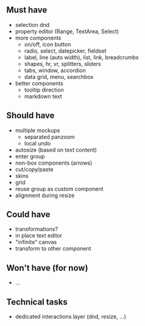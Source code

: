 ## Must have
 - selection dnd
 - property editor (Range, TextArea, Select)
 - more components
   - on/off, icon button
   - radio, select, datepicker, fieldset
   - label, line (auto width), list, link, breadcrumbs
   - shapes, hr, vr, splitters, sliders
   - tabs, window, accordion
   - data grid, menu, searchbox
 - better components
   - tooltip direction
   - markdown text

## Should have
 - multiple mockups
   - separated panzoom
   - local undo
 - autosize (based on text content)
 - enter group
 - non-box components (arrows)
 - cut/copy/paste
 - skins
 - grid
 - reuse group as custom component
 - alignment during resize

## Could have
 - transformations?
 - in place text editor
 - "infinite" canvas
 - transform to other component

## Won't have (for now)
 - …

## Technical tasks
 - dedicated interactions layer (dnd, resize, ...)
